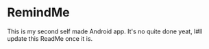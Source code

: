 # RemindMe

This is my second self made Android app.
It's no quite done yeat, I#ll update this ReadMe once it is.

